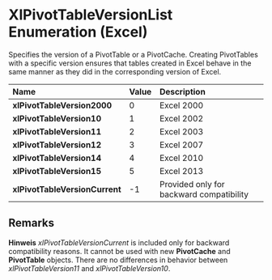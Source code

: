 
# XlPivotTableVersionList Enumeration (Excel)

Specifies the version of a PivotTable or a PivotCache. Creating PivotTables with a specific version ensures that tables created in Excel behave in the same manner as they did in the corresponding version of Excel.



|**Name**|**Value**|**Description**|
|:-----|:-----|:-----|
|**xlPivotTableVersion2000**|0|Excel 2000|
|**xlPivotTableVersion10**|1|Excel 2002|
|**xlPivotTableVersion11**|2|Excel 2003|
|**xlPivotTableVersion12**|3|Excel 2007|
|**xlPivotTableVersion14**|4|Excel 2010|
|**xlPivotTableVersion15**|5|Excel 2013|
|**xlPivotTableVersionCurrent**|-1|Provided only for backward compatibility|

## Remarks


 **Hinweis**   _xlPivotTableVersionCurrent_ is included only for backward compatibility reasons. It cannot be used with new **PivotCache** and **PivotTable** objects. There are no differences in behavior between _xlPivotTableVersion11_ and _xlPivotTableVersion10_.

